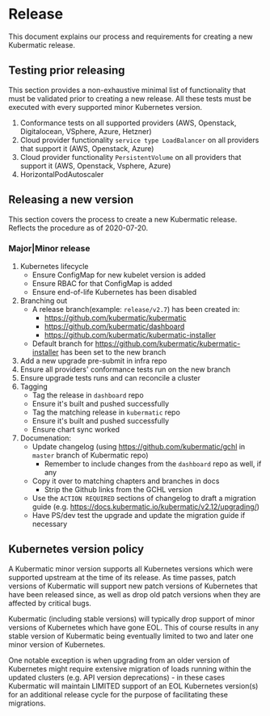 # Release

This document explains our process and requirements for creating a new Kubermatic release.

## Testing prior releasing

This section provides a non-exhaustive minimal list of functionality that must be validated prior
to creating a new release. All these tests must be executed with every supported minor Kubernetes version.

1. Conformance tests on all supported providers (AWS, Openstack, Digitalocean, VSphere, Azure, Hetzner)
1. Cloud provider functionality `service type LoadBalancer` on all providers that support it (AWS, Openstack, Azure)
1. Cloud provider functionality `PersistentVolume` on all providers that support it (AWS, Openstack, Vsphere, Azure)
1. HorizontalPodAutoscaler

## Releasing a new version

This section covers the process to create a new Kubermatic release. Reflects the procedure as of 2020-07-20.

### Major|Minor release
1. Kubernetes lifecycle
    - Ensure ConfigMap for new kubelet version is added
    - Ensure RBAC for that ConfigMap is added
    - Ensure end-of-life Kubernetes has been disabled
1. Branching out
    - A release branch(example: `release/v2.7`) has been created in:
      - https://github.com/kubermatic/kubermatic
      - https://github.com/kubermatic/dashboard
      - https://github.com/kubermatic/kubermatic-installer
    - Default branch for https://github.com/kubermatic/kubermatic-installer has been set to the new branch
1. Add a new upgrade pre-submit in infra repo
1. Ensure all providers' conformance tests run on the new branch
1. Ensure upgrade tests runs and can reconcile a cluster
1. Tagging
    - Tag the release in `dashboard` repo
    - Ensure it's built and pushed successfully
    - Tag the matching release in `kubermatic` repo
    - Ensure it's built and pushed successfully
    - Ensure chart sync worked
1. Documenation:
    - Update changelog (using https://github.com/kubermatic/gchl in `master` branch of Kubermatic repo)
      - Remember to include changes from the `dashboard` repo as well, if any
    - Copy it over to matching chapters and branches in docs
      - Strip the Github links from the GCHL version
    - Use the `ACTION REQUIRED` sections of changelog to draft a migration guide (e.g. https://docs.kubermatic.io/kubermatic/v2.12/upgrading/)
    - Have PS/dev test the upgrade and update the migration guide if necessary

## Kubernetes version policy

A Kubermatic minor version supports all Kubernetes versions which were supported upstream at the time of its release. As time passes, patch versions of Kubermatic will support new patch versions of Kubernetes that have been released since, as well as drop old patch versions when they are affected by critical bugs.

Kubermatic (including stable versions) will typically drop support of minor versions of Kubernetes which have gone EOL. This of course results in any stable version of Kubermatic being eventually limited to two and later one minor version of Kubernetes.

One notable exception is when upgrading from an older version of Kubernetes might require extensive migration of loads running within the updated clusters (e.g. API version deprecations) - in these cases Kubermatic will maintain LIMITED support of an EOL Kubernetes version(s) for an additional release cycle for the purpose of facilitating these migrations.
